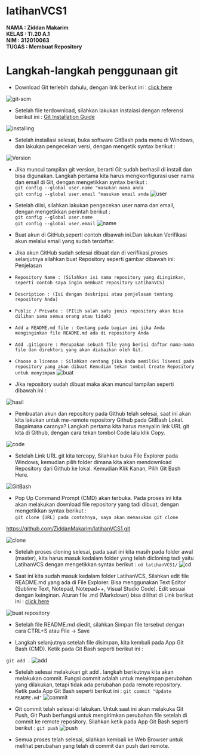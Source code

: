 # latihanVCS1

**NAMA : Ziddan Makarim** <br>
**KELAS : TI.20 A.1** <br>
**NIM : 312010063** <br>
**TUGAS : Membuat Repository** <br>

# Langkah-langkah penggunaan git
* Download Git terlebih dahulu, dengan link berikut ini : [click here](https://git-scm.com) <br>

![git-scm](gambarR/GitScm.png) <br>

* Setelah file terdownload, silahkan lakukan instalasi dengan referensi berikut ini : [Git Installation Guide](https://git-scm.com/book/en/v2/Getting-Started-Installing-Git)

![installing](gambarR/installing.png)

* Setelah installasi selesai, buka software GitBash pada menu di Windows, dan lakukan pengecekan versi, dengan mengetik syntax berikut :

![Version](gambarR/version.png)

* Jika muncul tampilan git version, berarti Git sudah berhasil di install dan bisa digunakan. Langkah pertama kita harus mengkonfigurasi user nama dan email di Git, dengan mengetikkan syntax berikut : <br>
`git config --global user.name "masukan nama anda` <br>
`git config --global user.email "masukan email anda`
![user](gambarR/user.png)

* Setelah diisi, silahkan lakukan pengecekan user nama dan email, dengan mengetikkan perintah berikut : <br>
`git config --global user.name` <br>
`git config --global user.email`
![name](gambarR/name.png)

* Buat akun di GitHub,seperti contoh dibawah ini.Dan lakukan Verifikasi akun melalui email yang sudah terdaftar.

* Jika akun GitHub sudah selesai dibuat dan di verifikasi,proses selanjutnya silahkan buat Repository seperti gambar dibawah ini: Penjelasan
* `Repository Name : (Silahkan isi nama repository yang diinginkan, seperti contoh saya ingin membuat repository LatihanVCS)`
* `Description : (Isi dengan deskripsi atau penjelasan tentang repository Anda)`
* `Public / Private : (PIlih salah satu jenis repository akan bisa dilihan sama semua orang atau tidak)`
* `Add a README.md file : Centang pada bagian ini jika Anda menginginkan file README.md ada di repository Anda`
* `Add .gitignore : Merupakan sebuah file yang berisi daftar nama-nama file dan direktori yang akan diabaikan oleh Git.`
* `Choose a license : Silahkan centang jika Anda memiliki lisensi pada repository yang akan dibuat Kemudian tekan tombol Create Repository untuk menyimpan`
![buat](gambarR/buat.png)
 
* Jika repository sudah dibuat maka akan muncul tampilan seperti dibawah ini :

![hasil](gambarR/hasil.png)

* Pembuatan akun dan repository pada Github telah selesai, saat ini akan kita lakukan untuk me-remote repository Github pada GitBash Lokal. Bagaimana caranya? Langkah pertama kita harus menyalin link URL git kita di Github, dengan cara tekan tombol Code lalu klik Copy.

![code](gambarR/code.png)

* Setelah Link URL git kita tercopy, Silahkan buka File Explorer pada Windows, kemudian pilih folder dimana kita akan mendownload Repository dari Github ke lokal. Kemudian Klik Kanan, Pilih Git Bash Here.

![GitBash](gambarR/GitBash.png)

* Pop Up Command Prompt (CMD) akan terbuka. Pada proses ini kita akan melakukan download file repository yang tadi dibuat, dengan mengetikkan syntax berikut : <br>
`git clone [URL] pada contohnya, saya akan memasukan git clone`

https://github.com/ZiddanMakarim/latihanVCS1.git <br>

![clone](gambarR/clone.png)

* Setelah proses cloning selesai, pada saat ini kita masih pada folder awal (master), kita harus masuk kedalam folder yang telah dicloning tadi yaitu LatihanVCS dengan mengetikkan syntax berikut :
`cd latihanVCS1/`
![cd](gambarR/cd.png)

* Saat ini kita sudah masuk kedalam folder LatihanVCS, Silahkan edit file README.md yang ada di File Explorer. Bisa menggunakan Text Editor (Sublime Text, Notepad, Notepad++, Visual Studio Code). Edit sesuai dengan keinginan. Aturan file .md (Markdown) bisa dilihat di Link berikut ini : [click here](https://guides.github.com/features/mastering-markdown/)

![buat repository](gambarR/visual.png)

* Setelah file README.md diedit, silahkan Simpan file tersebut dengan cara CTRL+S atau File -> Save

* Langkah selanjutnya setelah file disimpan, kita kembali pada App Git Bash (CMD). Ketik pada Git Bash seperti berikut ini :

`git add .`
![add](gambarR/add.png)

* Setelah selesai melakukan git add . langkah berikutnya kita akan melakukan commit. Fungsi commit adalah untuk menyimpan perubahan yang dilakukan, tetapi tidak ada perubahan pada remote repository. Ketik pada App Git Bash seperti berikut ini :
`git commit "Update README.md"`
![commit](gambarR/commit.png)

* Git commit telah selesai di lakukan. Untuk saat ini akan melakuka Git Push, Git Push berfungsi untuk mengirimkan perubahan file setelah di commit ke remote repository. Silahkan ketik pada App Git Bash seperti berikut :
`git push`
![push](gambarR/push.png)

* Semua proses telah selesai, silahkan kembali ke Web Browser untuk melihat perubahan yang telah di commit dan push dari remote.


